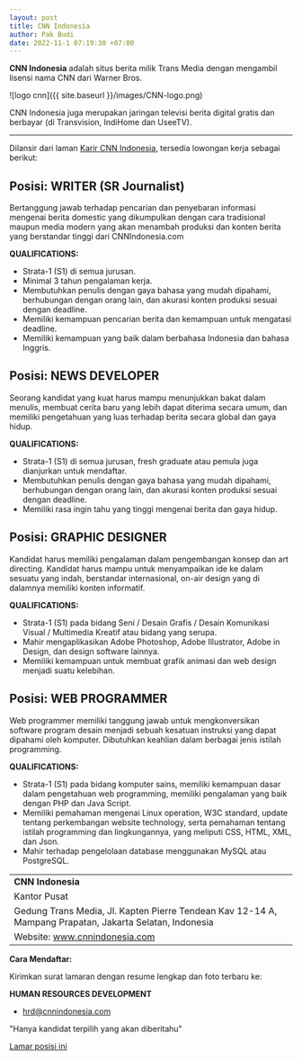 ```yaml
---
layout: post
title: CNN Indonesia
author: Pak Budi
date: 2022-11-1 07:19:30 +07:00
---
```


**CNN Indonesia** adalah situs berita milik Trans Media dengan mengambil lisensi nama CNN dari Warner Bros.

![logo cnn]({{ site.baseurl }}/images/CNN-logo.png)

CNN Indonesia juga merupakan jaringan televisi berita digital gratis dan berbayar (di Transvision, IndiHome dan UseeTV).

---

Dilansir dari laman [Karir CNN Indonesia](https://www.cnnindonesia.com/karir#), tersedia lowongan kerja sebagai berikut:

## Posisi: WRITER (SR Journalist)

Bertanggung jawab terhadap pencarian dan penyebaran informasi mengenai berita domestic yang dikumpulkan dengan cara tradisional maupun media modern yang akan menambah produksi dan konten berita yang berstandar tinggi dari CNNIndonesia.com

**QUALIFICATIONS:**

- Strata-1 (S1) di semua jurusan.
- Minimal 3 tahun pengalaman kerja.
- Membutuhkan penulis dengan gaya bahasa yang mudah dipahami, berhubungan dengan orang lain, dan akurasi konten produksi sesuai dengan deadline.
- Memiliki kemampuan pencarian berita dan kemampuan untuk mengatasi deadline.
- Memiliki kemampuan yang baik dalam berbahasa Indonesia dan bahasa Inggris.

## Posisi: NEWS DEVELOPER

Seorang kandidat yang kuat harus mampu menunjukkan bakat dalam menulis, membuat cerita baru yang lebih dapat diterima secara umum, dan memiliki pengetahuan yang luas terhadap berita secara global dan gaya hidup.

**QUALIFICATIONS:** 

- Strata-1 (S1) di semua jurusan, fresh graduate atau pemula juga dianjurkan untuk mendaftar.
- Membutuhkan penulis dengan gaya bahasa yang mudah dipahami, berhubungan dengan orang lain, dan akurasi konten produksi sesuai dengan deadline.
- Memiliki rasa ingin tahu yang tinggi mengenai berita dan gaya hidup.

## Posisi: GRAPHIC DESIGNER

Kandidat harus memiliki pengalaman dalam pengembangan konsep dan art directing.
Kandidat harus mampu untuk menyampaikan ide ke dalam sesuatu yang indah, berstandar internasional, on-air design yang di dalamnya memiliki konten informatif.

**QUALIFICATIONS:**

- Strata-1 (S1) pada bidang Seni / Desain Grafis / Desain Komunikasi Visual / Multimedia Kreatif atau bidang yang serupa.
- Mahir mengaplikasikan Adobe Photoshop, Adobe Illustrator, Adobe in Design, dan design software lainnya.
- Memiliki kemampuan untuk membuat grafik animasi dan web design menjadi suatu kelebihan.

## Posisi: WEB PROGRAMMER

Web programmer memiliki tanggung jawab untuk mengkonversikan software program desain menjadi sebuah kesatuan instruksi yang dapat dipahami oleh komputer. Dibutuhkan keahlian dalam berbagai jenis istilah programming.

**QUALIFICATIONS:**

- Strata-1 (S1) pada bidang komputer sains, memiliki kemampuan  dasar dalam pengetahuan web programming, memiliki pengalaman yang baik dengan PHP dan Java Script.
- Memiliki pemahaman mengenai Linux operation, W3C standard, update tentang perkembangan website technology, serta pemahaman tentang istilah programming dan lingkungannya, yang meliputi CSS, HTML, XML, dan Json.
- Mahir terhadap pengelolaan database menggunakan MySQL atau PostgreSQL.

|  |
| --- |
| **CNN Indonesia** |
| Kantor Pusat |
| Gedung Trans Media, Jl. Kapten Pierre Tendean Kav 12-14 A, Mampang Prapatan, Jakarta Selatan, Indonesia |
| Website: www.cnnindonesia.com |

**Cara Mendaftar:**

Kirimkan surat lamaran dengan resume lengkap dan foto terbaru ke:

**HUMAN RESOURCES DEVELOPMENT**
* hrd@cnnindonesia.com

"Hanya kandidat terpilih yang akan diberitahu"

<div class="apply"><a href="mailto:hrd@cnnindonesia.com">Lamar posisi ini</a></div>
